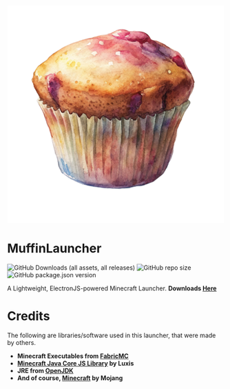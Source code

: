 <img src="resources/logo.png">

# MuffinLauncher 
![GitHub Downloads (all assets, all releases)](https://img.shields.io/github/downloads/Cohejh/MuffinLauncher/total?style=for-the-badge) ![GitHub repo size](https://img.shields.io/github/repo-size/Cohejh/MuffinLauncher?style=for-the-badge) ![GitHub package.json version](https://img.shields.io/github/package-json/v/Cohejh/MuffinLauncher?style=for-the-badge)

A Lightweight, ElectronJS-powered Minecraft Launcher.
<b>Downloads <a href="https://github.com/Cohejh/MuffinLauncher/releases">Here</a></b>
# Credits
The following are libraries/software used in this launcher, that were made by others.
<b>
- Minecraft Executables from <a href="https://fabricmc.net/">FabricMC</a>
- <a href="https://github.com/luuxis/minecraft-java-core">Minecraft Java Core JS Library</a> by Luxis
- JRE from <a href="https://openjdk.org/">OpenJDK</a>
- And of course, <a href="https://www.minecraft.net/en-us">Minecraft</a> by Mojang
</b>
